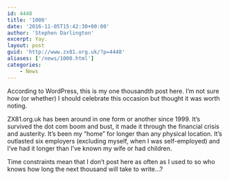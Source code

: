 ```yaml
---
id: 4448
title: '1000'
date: '2016-11-05T15:42:30+00:00'
author: 'Stephen Darlington'
excerpt: Yay.
layout: post
guid: 'http://www.zx81.org.uk/?p=4448'
aliases: ['/news/1000.html']
categories:
    - News
---
```


According to WordPress, this is my one thousandth post here. I’m not sure how (or whether) I should celebrate this occasion but thought it was worth noting.

ZX81.org.uk has been around in one form or another since 1999. It’s survived the dot com boom and bust, it made it through the financial crisis and austerity. It’s been my “home” for longer than any physical location. It’s outlasted six employers (excluding myself, when I was self-employed) and I’ve had it longer than I’ve known my wife or had children.

Time constraints mean that I don’t post here as often as I used to so who knows how long the next thousand will take to write…?